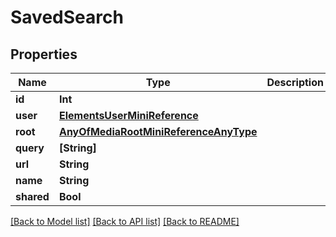 # SavedSearch

## Properties

Name | Type | Description | Notes
------------ | ------------- | ------------- | -------------
**id** | **Int** |  | 
**user** | [**ElementsUserMiniReference**](ElementsUserMiniReference.md) |  | 
**root** | [**AnyOfMediaRootMiniReferenceAnyType**](AnyOfMediaRootMiniReferenceAnyType.md) |  | [optional] 
**query** | **[String]** |  | 
**url** | **String** |  | [readonly] 
**name** | **String** |  | 
**shared** | **Bool** |  | [optional] 

[[Back to Model list]](../README.md#documentation-for-models) [[Back to API list]](../README.md#documentation-for-api-endpoints) [[Back to README]](../README.md)


